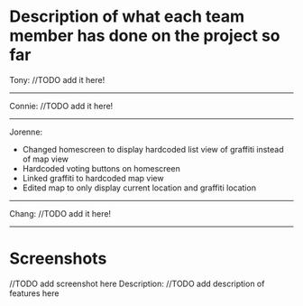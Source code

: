 # Description of what each team member has done on the project so far

Tony:
//TODO add it here!

---

Connie:
//TODO add it here!

---

Jorenne:
- Changed homescreen to display hardcoded list view of graffiti instead of map view
- Hardcoded voting buttons on homescreen
- Linked graffiti to hardcoded map view
- Edited map to only display current location and graffiti location

---

Chang:
//TODO add it here!

---

# Screenshots 

//TODO add screenshot here
Description: //TODO add description of features here
